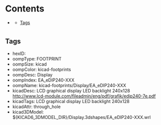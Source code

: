 



Contents
========

* [](#)
	* [Tags](#tags)

# 

## Tags

- hexID: 
- oompType: FOOTPRINT
- oompSize: kicad
- oompColor: kicad-footprints
- oompDesc: Display
- oompIndex: EA_eDIP240-XXX
- oompName: kicad-footprints/Display/EA_eDIP240-XXX
- kicadDesc: LCD graphical display LED backlight 240x128 http://www.lcd-module.com/fileadmin/eng/pdf/grafik/edip240-7e.pdf
- kicadTags: LCD graphical display LED backlight 240x128
- kicadAttr: through_hole
- kicad3DModel: ${KICAD6_3DMODEL_DIR}/Display.3dshapes/EA_eDIP240-XXX.wrl
